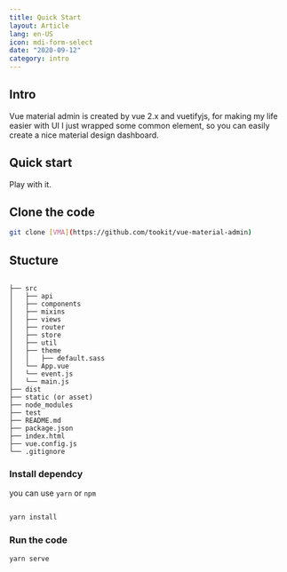 ```yaml
---
title: Quick Start
layout: Article
lang: en-US
icon: mdi-form-select
date: "2020-09-12"
category: intro
---
```



## Intro


Vue material admin is created by vue 2.x and vuetifyjs, for making my life easier with UI 
I just wrapped some common element, so you can easily create a nice material design dashboard.


## Quick start

Play with it.

## Clone the code
  
``` bash
git clone [VMA](https://github.com/tookit/vue-material-admin)

```

## Stucture

```

├── src
│   ├── api
│   ├── components
│   ├── mixins
│   ├── views
│   ├── router
│   ├── store
│   ├── util
│   ├── theme
│   │   ├── default.sass
│   └── App.vue
│   └── event.js
│   └── main.js
├── dist
├── static (or asset)
├── node_modules
├── test
├── README.md
├── package.json
├── index.html
├── vue.config.js
└── .gitignore

```


###  Install dependcy

you can use `yarn` or `npm`

``` bash

yarn install 

```

###  Run the code


``` bash
yarn serve 

```